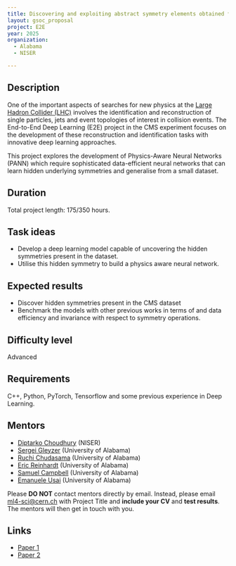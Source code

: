 ```yaml
---
title: Discovering and exploiting abstract symmetry elements obtained from low-level data within the CMS experiment
layout: gsoc_proposal
project: E2E
year: 2025
organization:
  - Alabama
  - NISER

---
```


## Description

One of the important aspects of searches for new physics at the [Large Hadron Collider (LHC)](https://home.cern/science/accelerators/large-hadron-collider) involves the identification and reconstruction of single particles, jets and event topologies of interest in collision events. The End-to-End Deep Learning (E2E) project in the CMS experiment focuses on the development  of these reconstruction and identification tasks with innovative deep learning approaches.

This project explores the development of Physics-Aware Neural Networks (PANN) which require sophisticated data-efficient neural networks that can learn hidden underlying symmetries and generalise from a small dataset.

## Duration

Total project length: 175/350 hours.

## Task ideas
 * Develop a deep learning model capable of uncovering the hidden symmetries present in the dataset.
 * Utilise this hidden symmetry to build a physics aware neural network.


## Expected results
 * Discover hidden symmetries present in the CMS dataset 
 * Benchmark the models with other previous works in terms of and data efficiency and invariance with respect to symmetry operations.

## Difficulty level
Advanced

## Requirements
C++, Python, PyTorch, Tensorflow and some previous experience in Deep Learning.

<!-- ## Test
Please use [this link](https://docs.google.com/document/d/1QuG0Ho3pWsJGMx0fG969aBNfgPg-cDxU9w33ZuDEBng/edit?usp=sharing) to access the test for this project. -->

## Mentors
  * [Diptarko Choudhury](mailto:ml4-sci@cern.ch) (NISER)
  * [Sergei Gleyzer](mailto:ml4-sci@cern.ch) (University of Alabama)
  * [Ruchi Chudasama](mailto:ml4-sci@cern.ch) (University of Alabama)
  * [Eric Reinhardt](mailto:ml4-sci@cern.ch) (University of Alabama)
  * [Samuel Campbell](mailto:ml4-sci@cern.ch) (University of Alabama)
  * [Emanuele Usai](mailto:ml4-sci@cern.ch) (University of Alabama)


Please **DO NOT** contact mentors directly by email. Instead, please email [ml4-sci@cern.ch](mailto:ml4-sci@cern.ch) with Project Title and **include your CV** and **test results**. The mentors will then get in touch with you.

## Links
  * [Paper 1](https://arxiv.org/abs/2302.00236)
  * [Paper 2](https://arxiv.org/abs/2104.09459)

